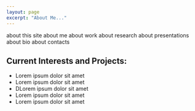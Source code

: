 ```yaml
---
layout: page
excerpt: "About Me..."
---
```


about this site about me about work about research about presentations about bio about contacts

## Current Interests and Projects:

- Lorem ipsum dolor sit amet
- Lorem ipsum dolor sit amet
- DLorem ipsum dolor sit amet
- Lorem ipsum dolor sit amet
- Lorem ipsum dolor sit amet

